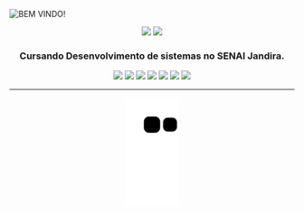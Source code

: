 
![BEM VINDO!](https://github.com/Paivaas/Paivaas/assets/123731976/b12548e2-f91a-4ed5-a399-51ee2c26721a)


<div align="center">
  <img height="165em" src="https://github-readme-stats.vercel.app/api?username=paivaas&show_icons=true&theme=prussian&include_all_commits=true&count_private=true"/>
  <img height="165em" src="https://github-readme-stats.vercel.app/api/top-langs/?username=paivaas&layout=compact&langs_count=10&theme=prussian"/>

  ### **Cursando Desenvolvimento de sistemas no SENAI Jandira.**

  <!-- TEMAS: dark, radical, merko, gruvbox, tokyonight, onedark, cobalt, synthwave, highcontrast, dracula -->
</div>


<div align="center">

<img src="https://img.shields.io/badge/HTML-84B0B8?style=for-the-badge&logo=html5&logoColor=white">
<img src="https://img.shields.io/badge/CSS-84B0B8?&style=for-the-badge&logo=css3&logoColor=white">
<img src="https://img.shields.io/badge/JavaScript-84B0B8?style=for-the-badge&logo=javascript&logoColor=white">
<img src="https://img.shields.io/badge/Java-84B0B8?style=for-the-badge&logo=java&logoColor=white">
<img src="https://img.shields.io/badge/MySQL-84B0B8?style=for-the-badge&logo=mysql&logoColor=white">
<img src="https://img.shields.io/badge/Amazon_AWS-84B0B8?style=for-the-badge&logo=amazon-aws&logoColor=white">
<img src="https://img.shields.io/badge/Microsoft_Azure-84B0B8?style=for-the-badge&logo=microsoft-azure&logoColor=white">

</div>

-------------
  
<div align="center">
   <img src="https://github.com/Paivaas/Paivaas/blob/output/github-contribution-grid-snake.svg">
</div>
